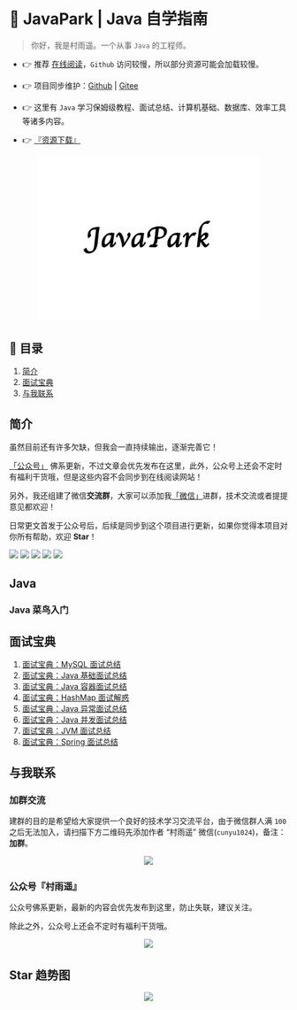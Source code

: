 # 📖 JavaPark | Java 自学指南

> 你好，我是村雨遥。一个从事 `Java` 的工程师。

- 👉 推荐 [在线阅读](https://cunyu1943.github.io/JavaPark)，`Github` 访问较慢，所以部分资源可能会加载较慢。

- 👉 项目同步维护：[Github](https://github.com/cunyu1943/JavaPark) | [Gitee](https://gitee.com/cunyu1943/JavaPark)

- 👉 这里有 `Java` 学习保姆级教程、面试总结、计算机基础、数据库、效率工具等诸多内容。

- 👉 [『资源下载』](https://github.com/cunyu1943/ebooks)

<center><img width="400px" src="./src/.vuepress/public/logo.png"></center>

## 🔖 目录

1. [简介](#简介)
2. [面试宝典](#面试宝典)
3. [与我联系](#与我联系)

## 简介


虽然目前还有许多欠缺，但我会一直持续输出，逐渐完善它！

[「公众号」](https://s1.ax1x.com/2022/10/08/xG7Nmd.png) 佛系更新，不过文章会优先发布在这里，此外，公众号上还会不定时有福利干货哦，但是这些内容不会同步到在线阅读网站！

另外，我还组建了微信**交流群**，大家可以添加我[「微信」](./src/.vuepress/public/personal/wechat.png)进群，技术交流或者提提意见都欢迎！

日常更文首发于公众号后，后续是同步到这个项目进行更新，如果你觉得本项目对你所有帮助，欢迎 **Star**！

[![](https://img.shields.io/badge/%E5%85%AC%E4%BC%97%E5%8F%B7-%E6%9D%91%E9%9B%A8%E9%81%A5-brightgreen)](https://s1.ax1x.com/2022/10/08/xG7Nmd.png)
[![](https://img.shields.io/badge/wechat-%E5%BE%AE%E4%BF%A1%E7%BE%A4-blueviolet)](./src/.vuepress/public/personal/wechat.png)
[![](https://img.shields.io/badge/zhihu-%E7%9F%A5%E4%B9%8E-informational)](https://www.zhihu.com/people/cunyu1943)
[![](https://img.shields.io/badge/csdn-CSDN-red)](https://cunyu1943.blog.csdn.net)
[![](https://img.shields.io/badge/juejin-%E6%8E%98%E9%87%91-blue)](https://juejin.cn/user/747323637904519)

## Java

### Java 菜鸟入门


## 面试宝典

1. [面试宝典：MySQL 面试总结](docs/interview/mysql.md)
2. [面试宝典：Java 基础面试总结](docs/interview/java-basic.md)
3. [面试宝典：Java 容器面试总结](docs/interview/collection.md)
4. [面试宝典：HashMap 面试解惑](docs/interview/hashmap.md)
5. [面试宝典：Java 异常面试总结](docs/interview/exception.md)
6. [面试宝典：Java 并发面试总结](docs/interview/concurrence.md)
7. [面试宝典：JVM 面试总结](docs/interview/jvm.md)
8. [面试宝典：Spring 面试总结](docs/interview/spring.md)

##  与我联系

### 加群交流

建群的目的是希望给大家提供一个良好的技术学习交流平台，由于微信群人满 `100` 之后无法加入，请扫描下方二维码先添加作者 “村雨遥” 微信(`cunyu1024`)，备注：**加群**。

<center><img src="https://s1.ax1x.com/2022/11/11/zPSAQs.png" width="150"></center>

### 公众号『村雨遥』

公众号佛系更新，最新的内容会优先发布到这里，防止失联，建议关注。

除此之外，公众号上还会不定时有福利干货哦。

<center><img src="https://s1.ax1x.com/2022/10/08/xG7Nmd.png" width="150"/></center>

## Star 趋势图

<center><img src="https://api.star-history.com/svg?repos=cunyu1943/JavaPark&type=Date" width="400"/></center>